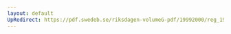 ```yaml
---
layout: default
UpRedirect: https://pdf.swedeb.se/riksdagen-volumeG-pdf/19992000/reg_19992000/reg_19992000_0426.pdf
---
```


